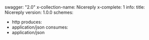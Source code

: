 swagger: "2.0"
x-collection-name: Nicereply
x-complete: 1
info:
  title: Nicereply
  version: 1.0.0
schemes:
- http
produces:
- application/json
consumes:
- application/json